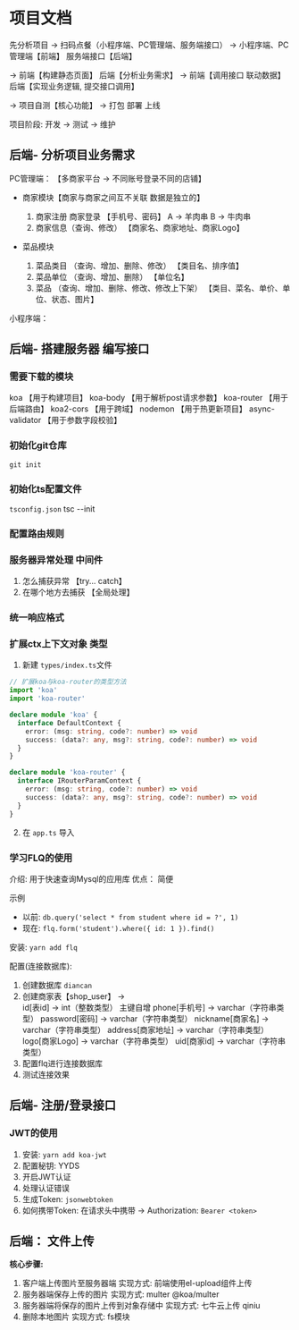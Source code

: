 # 项目文档
先分析项目  ->   扫码点餐（小程序端、PC管理端、服务端接口）  ->  小程序端、PC管理端【前端】  服务端接口【后端】

-> 前端【构建静态页面】   后端【分析业务需求】   ->  前端【调用接口 联动数据】  后端【实现业务逻辑, 提交接口调用】

-> 项目自测【核心功能】  ->  打包 部署 上线

项目阶段: 
            开发  ->   测试   ->   维护


## 后端- 分析项目业务需求
PC管理端： 【多商家平台 ->  不同账号登录不同的店铺】

+ 商家模块【商家与商家之间互不关联  数据是独立的】
  1. 商家注册   商家登录 
       【手机号、密码】
     A -> 羊肉串  B ->  牛肉串 
  2. 商家信息（查询、修改）
       【商家名、商家地址、商家Logo】

+ 菜品模块
  1. 菜品类目 （查询、增加、删除、修改）
      【类目名、排序值】
  2. 菜品单位 （查询、增加、删除） 
      【单位名】
  3. 菜品 （查询、增加、删除、修改、修改上下架）
      【类目、菜名、单价、单位、状态、图片】

小程序端：


## 后端- 搭建服务器 编写接口

### 需要下载的模块
koa       【用于构建项目】
koa-body 【用于解析post请求参数】
koa-router 【用于后端路由】
koa2-cors  【用于跨域】
nodemon    【用于热更新项目】
async-validator 【用于参数字段校验】

### 初始化git仓库
`git init`

### 初始化ts配置文件
`tsconfig.json`  tsc --init

### 配置路由规则

### 服务器异常处理 中间件
1. 怎么捕获异常 【try... catch】
2. 在哪个地方去捕获 【全局处理】

### 统一响应格式

### 扩展ctx上下文对象 类型

1. 新建 `types/index.ts`文件
``` ts
// 扩展koa与koa-router的类型方法
import 'koa'
import 'koa-router'

declare module 'koa' {
  interface DefaultContext {
    error: (msg: string, code?: number) => void
    success: (data?: any, msg?: string, code?: number) => void
  }
}

declare module 'koa-router' {
  interface IRouterParamContext {
    error: (msg: string, code?: number) => void
    success: (data?: any, msg?: string, code?: number) => void
  }
}
```
2. 在 `app.ts` 导入

### 学习FLQ的使用
介绍:  用于快速查询Mysql的应用库   优点： 简便

示例
+ 以前:
  `db.query('select * from student where id = ?', 1)`
+ 现在:
  `flq.form('student').where({ id: 1 }).find()`

安装:
  `yarn add flq`

配置(连接数据库): 
1. 创建数据库 `diancan`
2. 创建商家表【shop_user】 ->  
  id[表id]          ->   int（整数类型）      主键自增
  phone[手机号]     ->   varchar（字符串类型）
  password[密码]    ->   varchar（字符串类型）
  nickname[商家名]  ->   varchar（字符串类型）
  address[商家地址] ->   varchar（字符串类型） 
  logo[商家Logo]    ->   varchar（字符串类型）
  uid[商家id]       ->   varchar（字符串类型）
3. 配置flq进行连接数据库
4. 测试连接效果

## 后端-  注册/登录接口

### JWT的使用
1. 安装:  `yarn add koa-jwt`
2. 配置秘钥: YYDS
3. 开启JWT认证
4. 处理认证错误
5. 生成Token: `jsonwebtoken`
6. 如何携带Token: 在请求头中携带 -> Authorization: `Bearer <token>`

## 后端： 文件上传
**核心步骤:**
1. 客户端上传图片至服务器端            实现方式:  前端使用el-upload组件上传
2. 服务器端保存上传的图片              实现方式:  multer @koa/multer
3. 服务器端将保存的图片上传到对象存储中 实现方式:  七牛云上传 qiniu
4. 删除本地图片                       实现方式:  fs模块